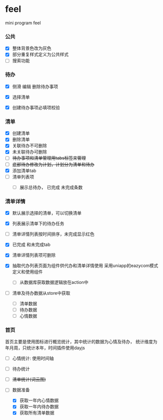 # feel
mini program feel

### 公共

- [x] 整体背景色改为灰色
- [x] 部分重复样式定义为公共样式
- [ ] 搜索功能

### 待办

- [x] 侧滑 编辑 删除待办事项
- [x] 选择清单

- [x] 创建待办事项必填项校验

### 清单

- [x] 创建清单
- [x] 删除清单
- [x] 关联待办不可删除
- [x] 未关联待办可删除
- [ ] ~~待办事项和清单管理用tabs标签来管理~~
- [ ] ~~底部待办修改为计划，计划分为清单和待办~~
- [x] 添加清单tab
- [ ] 清单列表项
  - [ ]  展示总待办， 已完成 未完成条数

  




### 清单详情

- [x] 默认展示选择的清单，可以切换清单


- [x] 列表展示清单下的待办任务


- [ ] 清单详情列表按时间排序，未完成显示红色

- [x] 已完成 和未完成tab

- [x] 清单详情列表项可删除

- [x] 抽取代办列表页面为组件供代办和清单详情使用 采用uniapp的eazycom模式定义和使用组件


  - [ ] 从数据库获取数据逻辑放在action中
- [ ] 清单及待办数据从store中获取

  
  - [ ] 清单数据
  - [ ] 待办数据
  - [ ] 心情数据

### 首页

首页主要是使用图标进行概览统计，其中统计的数据为心情及待办， 统计维度为年月周，只统计本年，时间插件使用dayjs

- [ ] 心情统计: 使用时间轴

- [ ] 待办统计
- [ ] ~~清单统计(词云图)~~
- [ ] 数据准备
  - [x] 获取一年内心情数据
  - [x] 获取一年内待办数据
  - [x] 获取所有清单数据

​	





